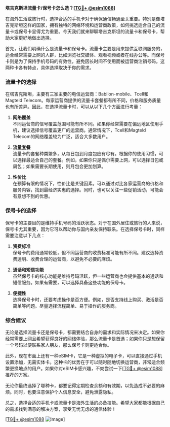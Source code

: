 **塔吉克斯坦流量卡/保号卡怎么选？[[TG💪+ @esim1088](https://t.me/s/esim1088)]**

在海外生活或旅行时，选择合适的手机卡对于确保通信畅通至关重要。特别是像塔吉克斯坦这样的国家，拥有独特的网络环境和运营商政策，如何挑选适合自己的流量卡或保号卡显得尤为重要。今天我们就来聊聊塔吉克斯坦的流量卡和保号卡，帮助大家更好地做出选择。

首先，让我们明确什么是流量卡和保号卡。流量卡主要是用来提供互联网服务的，适合经常需要上网的人群，比如浏览社交媒体、观看视频或者在线办公等。而保号卡则是为了保持手机号码的有效性，避免因长时间不使用而被运营商注销号码。这两种卡各有特点，具体选择取决于你的需求。

### **流量卡的选择**

在塔吉克斯坦，主要有三家主要的电信运营商：Babilon-mobile、Tcell和Magteld Telecom。每家运营商提供的流量卡套餐都有所不同，价格和服务质量也有所差异。因此，在选择流量卡时，可以从以下几个方面进行考量：

1. **网络覆盖**  
   不同运营商的信号覆盖范围可能有所不同。如果你经常需要在偏远地区使用手机，建议选择信号覆盖更广的运营商。通常情况下，Tcell和Magteld Telecom的网络覆盖较为广泛，适合大多数用户。

2. **流量套餐**  
   流量卡的套餐种类繁多，从每日包到月度包应有尽有。根据你的使用习惯，可以选择最适合自己的套餐。例如，如果你只是偶尔需要上网，可以选择日包或周包；如果需要长期使用，则月包会更加划算。

3. **性价比**  
   在预算有限的情况下，性价比是关键因素。可以通过对比各家运营商的价格和服务内容，找到最经济实惠的选择。同时，也可以关注一些促销活动，可能会有意想不到的优惠。

### **保号卡的选择**

保号卡的主要目的是维持手机号码的活跃状态。对于在国外居住或旅行的人来说，保号卡尤其重要，因为它可以帮助你与国内亲友保持联系。在选择保号卡时，同样需要注意以下几点：

1. **资费标准**  
   保号卡的费用通常较低，但不同运营商的收费标准可能有所不同。建议选择资费透明、收费合理的运营商，以避免不必要的麻烦。

2. **通话和短信功能**  
   虽然保号卡的核心功能是维持号码活跃，但一些运营商也会提供基本的通话和短信服务。如果有需要，可以选择具备这些功能的保号卡。

3. **便捷性**  
   选择保号卡时，还要考虑操作是否方便。例如，是否支持线上购买、激活是否简单等问题。尽量选择流程简单、易于操作的服务商。

### **综合建议**

无论是选择流量卡还是保号卡，都需要结合自身的需求和实际情况来决定。如果你经常需要上网且希望获得良好的网络体验，那么流量卡是首选；如果你只是想保留一个号码以便联系家人朋友，那么保号卡则更适合你。

此外，现在市面上还有一种eSIM卡，它是一种虚拟的电子卡，可以直接通过手机设置添加，无需实体卡。这种卡的优势在于可以随时随地切换运营商，非常适合频繁更换地点的用户。如果你对eSIM卡感兴趣，不妨尝试一下[[TG💪+ @esim1088](https://t.me/s/esim1088)]推荐的方案。

无论你最终选择了哪种卡，都要记得定期检查余额和有效期，以免造成不必要的麻烦。同时，也要注意保护个人信息安全，避免泄露隐私。

总之，选择合适的手机卡或流量卡是海外生活的必备技能。希望大家都能根据自己的需求找到满意的解决方案，享受无忧无虑的通信体验！

[[TG💪+ @esim1088](https://t.me/s/esim1088) ![Image](https://i.postimg.cc/4NQfJmqS/Snipaste-2025-05-13-00-14-12.png)]